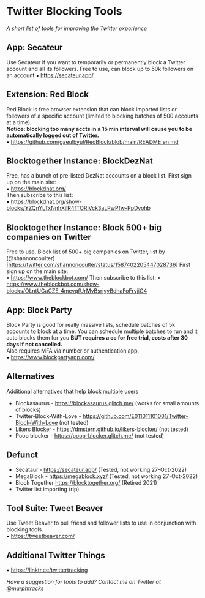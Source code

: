 # Twitter Blocking Tools
_A short list of tools for improving the Twitter experience_

## App: Secateur
Use Secateur if you want to temporarily or permanently block a Twitter account and all its followers. 
Free to use, can block up to 50k followers on an account
▪️ https://secateur.app/
   
## Extension: Red Block
Red Block is free browser extension that can block imported lists or followers of a specific account (limited to blocking batches of 500 accounts at a time).  
**Notice: blocking too many accts in a 15 min interval will cause you to be automatically logged out of Twitter.**  
▪️ https://github.com/gaeulbyul/RedBlock/blob/main/README.en.md  
      
## Blocktogether Instance: BlockDezNat
Free, has a bunch of pre-listed DezNat accounts on a block list.
First sign up on the main site:  
▪️ https://blockdnat.org/  
Then subscribe to this list:  
▪️ https://blockdnat.org/show-blocks/YZQnYLTxNnhXjlR4fTORiVck3aLPwPfw-PpDvohb  

## Blocktogether Instance: Block 500+ big companies on Twitter
Free to use. Block list of 500+ big companies on Twitter, list by (@shannoncoulter)[https://twitter.com/shannoncoulter/status/1587402205447028736]
First sign up on the main site:  
▪️ https://www.theblockbot.com/
Then subscribe to this list: 
▪️ https://www.theblockbot.com/show-blocks/OLntUGaCZE_4mevqfUrMvBsriyyBdhaFoFrvjiG4

## App: Block Party 
Block Party is good for really massive lists, schedule batches of 5k accounts to block at a time. You can schedule multiple batches to run and it auto blocks them for you **BUT requires a cc for free trial, costs after 30 days if not cancelled.**  
Also requires MFA via number or authentication app.  
▪️ https://www.blockpartyapp.com/  
      
## Alternatives
Additional alternatives that help block multiple users  
- Blockasaurus - https://blockasaurus.glitch.me/ (works for small amounts of blocks)  
- Twitter-Block-With-Love - https://github.com/E011011101001/Twitter-Block-With-Love (not tested)  
- Likers Blocker - https://dmstern.github.io/likers-blocker/ (not tested)  
- Poop blocker - https://poop-blocker.glitch.me/ (not tested)  

## Defunct
- Secataur - https://secateur.app/ (Tested, not working 27-Oct-2022)  
- MegaBlock - https://megablock.xyz/ (Tested, not working 27-Oct-2022)  
- Block Together https://blocktogether.org/ (Retired 2021)
- Twitter list importing (rip)
  
## Tool Suite: Tweet Beaver
Use Tweet Beaver to pull friend and follower lists to use in conjunction with blocking tools.  
▪️ https://tweetbeaver.com/

## Additional Twitter Things
▪️ https://linktr.ee/twittertracking 
  
  
_Have a suggestion for tools to add? Contact me on Twitter at [@murphtracks](https://twitter.com/murphtracks)_ 

